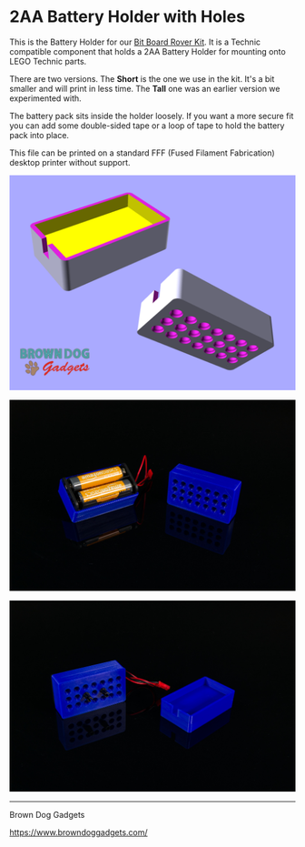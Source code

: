 # 2AA Battery Holder with Holes

This is the Battery Holder for our [Bit Board Rover Kit](https://www.browndoggadgets.com/products/bit-board-rover). It is a Technic compatible component that holds a 2AA Battery Holder for mounting onto LEGO Technic parts.

There are two versions. The **Short** is the one we use in the kit. It's a bit smaller and will print in less time. The **Tall** one was an earlier version we experimented with.

The battery pack sits inside the holder loosely. If you want a more secure fit you can add some double-sided tape or a loop of tape to hold the battery pack into place.

This file can be printed on a standard FFF (Fused Filament Fabrication) desktop printer without support.

![](Images/2AA-Battery-Holder-with-Holes-Short.png)

![](Images/2AA-Battery-Holder-with-Holes-5416.jpg)

![](Images/2AA-Battery-Holder-with-Holes-5417.jpg)


---

Brown Dog Gadgets

https://www.browndoggadgets.com/
